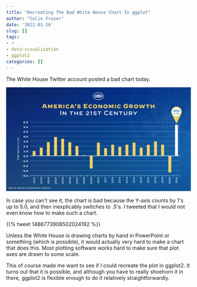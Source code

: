 ```yaml
---
title: "Recreating The Bad White House Chart In ggplot"
author: "Colin Fraser"
date: '2022-01-28'
slug: []
tags:
- r
- data-visualization
- ggplot2
categories: []
---
```


The White House Twitter account posted a bad chart today.

![The Bad Chart](images/FKHaZFyWYAAP962.jpeg)

In case you can't see it, the chart is bad because the Y-axis counts by 1's up to 5.0, and then inexplicably switches to .5's. I tweeted that I would not even know how to make such a chart.

 {{% tweet 1486773908502024192 %}} 
 
Unless the White House is drawing charts by hand in PowerPoint or something (which is possible), it would actually very hard to make a chart that does this. Most plotting software works hard to make sure that plot axes are drawn to some scale.

This of course made me want to see if I could recreate the plot in ggplot2. It turns out that it is possible, and although you have to really shoehorn it in there, ggplot2 is flexible enough to do it relatively straightforwardly.

